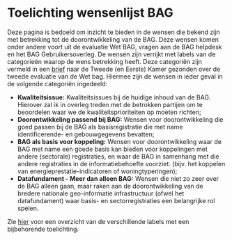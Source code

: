 # Toelichting wensenlijst BAG

Deze pagina is bedoeld om inzicht te bieden in de wensen die bekend zijn met betrekking tot de doorontwikkeling van de BAG. Deze wensen komen onder andere voort uit de evaluatie Wet BAG, vragen aan de BAG helpdesk en het BAG Gebruikersoverleg. De wensen zijn verrijkt met labels van de categorieën waarop de wens betrekking heeft. Deze categoriën zijn vermeld in een [brief](https://www.rijksoverheid.nl/ministeries/ministerie-van-binnenlandse-zaken-en-koninkrijksrelaties/documenten/kamerstukken/2023/10/02/kamerbrief-tk-evaluatie-wet-basisregistratie-adressen-en-gebouwen) naar de Tweede (en Eerste) Kamer gezonden over de tweede evaluatie van de Wet bag. Hiermee zijn de wensen in ieder geval in de volgende categoriën ingedeeld:

- **Kwaliteitsissue:** Kwaliteitsissues bij de huidige inhoud van de BAG. Hierover zal ik in overleg treden met de betrokken partijen om te beoordelen waar we de kwaliteitsprioriteiten op moeten richten;
- **Doorontwikkeling passend bij BAG:** Wensen voor doorontwikkeling die goed passen bij de BAG als basisregistratie die met name identificerende- en gebouwgegevens bevatten;
- **BAG als basis voor koppeling:** Wensen voor doorontwikkeling waar de BAG met name een goede basis kan bieden voor koppelingen met andere (sectorale) registraties, en waar de BAG in samenhang met die andere registraties in de informatiebehoefte voorziet. (bijv. het koppelen van energieprestatie-indicatoren of woningtyperingen);
- **Datafundament - Meer dan alleen BAG:** Wensen die niet zo zeer over de BAG alleen gaan, maar raken aan de doorontwikkeling van de bredere nationale geo-informatie infrastructuur (ofwel het datafundament) waar basis- en sectorregistraties een belangrijke rol spelen. 

Zie [hier](https://github.com/imbag/wensen/labels) voor een overzicht van de verschillende labels met een bijbehorende toelichting.
